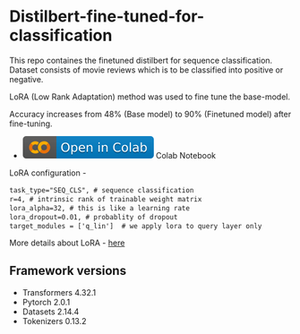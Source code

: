 # Distilbert-fine-tuned-for-classification

This repo containes the finetuned distilbert for sequence classification. Dataset consists of movie reviews which is to be classified into positive or negative.

LoRA (Low Rank Adaptation) method was used to fine tune the base-model.

Accuracy increases from 48% (Base model) to 90% (Finetuned model) after fine-tuning.
- [![Open in Colab](https://raw.githubusercontent.com/abhay-18/Distilbert-fine-tuned-for-classification/master/colab.svg)](https://githubtocolab.com/abhay-18/Distilbert-fine-tuned-for-classification/blob/master/Fine_tune_LLM_using_LORA.ipynb "Open Notebook")
Colab Notebook


LoRA configuration - 
```
task_type="SEQ_CLS", # sequence classification
r=4, # intrinsic rank of trainable weight matrix
lora_alpha=32, # this is like a learning rate
lora_dropout=0.01, # probablity of dropout
target_modules = ['q_lin']  # we apply lora to query layer only

```
More details about LoRA - [here](https://arxiv.org/pdf/2106.09685.pdf)

## Framework versions
- Transformers 4.32.1
- Pytorch 2.0.1
- Datasets 2.14.4
- Tokenizers 0.13.2
